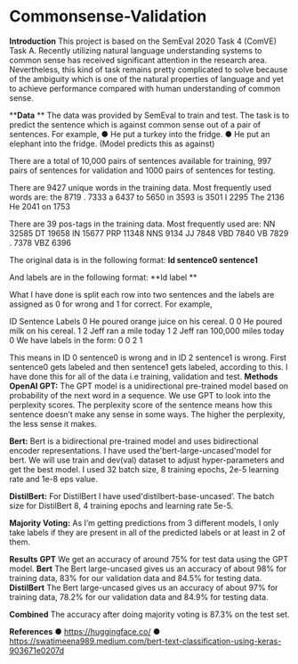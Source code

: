 # Commonsense-Validation

****Introduction**** 
This project is based on the ​SemEval 2020 Task 4 (ComVE) Task A​. ​Recently utilizing natural language understanding systems to common sense has received significant attention in the research area. Nevertheless, this kind of task remains pretty complicated to solve because of the ambiguity which is one of the natural properties of language and yet to achieve performance compared with human understanding of common sense.  
 
****Data** **
The data was provided by SemEval to train and test. The task is to predict the sentence which is against common sense out of a pair of sentences. For example, 
● He put a turkey into the fridge. 
● He put an elephant into the fridge. (Model predicts this as against) 
 
There are a total of 10,000 pairs of sentences available for training, 997 pairs of  sentences for validation and 1000 pairs of  sentences for testing.  
 
There are 9427 unique words in the training data. Most frequently used words are: 
the 8719 
. 7333 
a 6437 
to 5650 
in 3593 
is 3501 
I 2295 
The 2136 
He 2041 
on 1753 
 
There are 39 pos-tags in the training data. Most frequently used are: 
NN 32585 
DT 19658 
IN 15677 
PRP 11348 
NNS 9134 
JJ 7848 
VBD 7840 
VB 7829 
. 7378 
VBZ 6396 
 
The original data is in the following format: 
**Id sentence0 sentence1** 

And labels are in the following format: 
**Id label **
 
What I have done is split each row into two sentences and the labels are assigned as 0 for wrong and 1 for correct. For example,

ID Sentence Labels 
0 He poured orange juice on his cereal. 0 
0 He poured milk on his cereal. 1 
2 Jeff ran a mile today 1 
2 Jeff ran 100,000 miles today 0 
We have labels in the form: 
0 0 
2 1 

This means in ID 0 sentence0 is wrong and in ID 2 sentence1 is wrong. First sentence0 gets labeled and then sentence1 gets labeled, according to this. I have done this for all of the data i.e training, validation and test. 
****Methods**** 
**OpenAI GPT:**
The GPT model is a unidirectional pre-trained model based on probability of the next word in a sequence. We use GPT to look into the perplexity scores. The perplexity score of the sentence means how this sentence doesn’t make any sense in some ways. The higher the perplexity, the less sense it makes. 
 
**Bert:** 
Bert is a bidirectional pre-trained model​ ​and uses bidirectional encoder representations. I have used the ​'bert-large-uncased'​model for bert.​ ​We will use train and dev(val) dataset to adjust hyper-parameters and get the best model. I used 32 batch size, 8 training epochs, 2e-5 learning rate and 1e-8 eps value. 
 
**DistilBert:** 
For DistilBert I have used ​'distilbert-base-uncased’​. ​The batch size for DistilBert 8, 4 training epochs and learning rate 5e-5. 
 
**Majority Voting:**
As I’m getting predictions from 3 different models, I only take labels if they are present in all of the predicted labels or at least in 2 of them. 
 
****Results****
**GPT**
We get an accuracy of around 75% for test data using the GPT model.
**Bert**
The Bert large-uncased gives us an accuracy of about 98% for training data, 83% for our validation data and 84.5% for testing data.
**DistilBert**
The Bert large-uncased gives us an accuracy of about 97% for training data, 78.2% for our validation data and 84.9% for testing data. 
 
**Combined**
The accuracy after doing majority voting is 87.3% on the test set. 
 
**References**
● https://huggingface.co/ 
● https://swatimeena989.medium.com/bert-text-classification-using-keras-903671e0207d 
